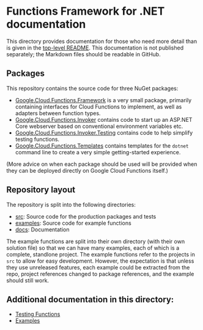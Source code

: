 # Functions Framework for .NET documentation

This directory provides documentation for those who need more detail
than is given in the [top-level README](../README.md). This
documentation is not published separately; the Markdown files should
be readable in GitHub.

## Packages

This repository contains the source code for three NuGet packages:

- [Google.Cloud.Functions.Framework](https://www.nuget.org/packages/Google.Cloud.Functions.Framework)
  is a very small package, primarily containing interfaces for Cloud
  Functions to implement, as well as adapters between function types.
- [Google.Cloud.Functions.Invoker](https://www.nuget.org/packages/Google.Cloud.Functions.Invoker)
  contains code to start up an ASP.NET Core webserver based on
  conventional environment variables etc.
- [Google.Cloud.Functions.Invoker.Testing](https://www.nuget.org/packages/Google.Cloud.Functions.Invoker.Testing)
  contains code to help simplify testing functions.
- [Google.Cloud.Functions.Templates](https://www.nuget.org/packages/Google.Cloud.Functions.Templates)
  contains templates for the `dotnet` command line to create a very
  simple getting-started experience.

(More advice on when each package should be used will be provided
when they can be deployed directly on Google Cloud Functions itself.)

## Repository layout

The repository is split into the following directories:

- [src](../src): Source code for the production packages and tests
- [examples](../examples): Source code for example functions
- [docs](.): Documentation

The example functions are split into their own directory (with their
own solution file) so that we can have many examples, each of which
is a complete, standlone project. The example functions refer to the
projects in `src` to allow for easy development. However, the expectation
is that unless they use unreleased features, each example could be
extracted from the repo, project references changed to package
references, and the example should still work.

## Additional documentation in this directory:

- [Testing Functions](testing.md)
- [Examples](examples.md)
